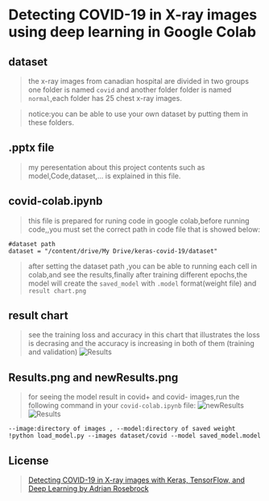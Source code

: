# Detecting COVID-19 in X-ray images using deep learning in Google Colab







## dataset
> the x-ray images from canadian hospital are divided in two groups one folder is named `covid` and another folder folder is named `normal`,each folder has 25 chest x-ray images.

> notice:you can be able to use your own dataset by putting them in these folders.

## .pptx file
> my peresentation about this project contents such as model,Code,dataset,... is explained in this file. 

## covid-colab.ipynb
>  this file is prepared for runing code in google colab,before running code,,you must set the correct path in code file that is showed below:

```
#dataset path 
dataset = "/content/drive/My Drive/keras-covid-19/dataset"
```
> after setting the dataset path ,you can be able to running each cell in colab,and see the results,finally after training different epochs,the model will create the `saved_model` with `.model` format(weight file) and `result chart.png`

## result chart
> see the training loss and accuracy in this chart that illustrates the loss is decrasing and the accuracy is increasing in both of them (training and validation)
![Results](https://user-images.githubusercontent.com/53394692/106427996-7fa2d700-647d-11eb-9a34-7ab79c0fb0c2.png)


## Results.png and newResults.png 
> for seeing the model result in covid+ and covid- images,run the following command in your `covid-colab.ipynb` file:
![newResults](https://user-images.githubusercontent.com/53394692/106427649-f8edfa00-647c-11eb-9e52-d324e9f7aaf4.png)
![Results](https://user-images.githubusercontent.com/53394692/106427996-7fa2d700-647d-11eb-9a34-7ab79c0fb0c2.png)



```
--image:directory of images , --model:directory of saved weight
!python load_model.py --images dataset/covid --model saved_model.model
```
## License
>[Detecting COVID-19 in X-ray images with Keras, TensorFlow, and Deep Learning by Adrian Rosebrock](https://www.pyimagesearch.com/2020/03/16/detecting-covid-19-in-x-ray-images-with-keras-tensorflow-and-deep-learning/)
